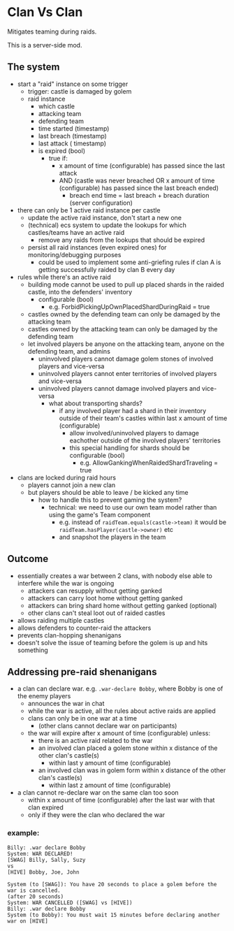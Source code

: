 # Clan Vs Clan
Mitigates teaming during raids.

This is a server-side mod.

## The system
- start a "raid" instance on some trigger
  - trigger: castle is damaged by golem
  - raid instance
    - which castle 
    - attacking team
    - defending team
    - time started (timestamp)
    - last breach (timestamp)
    - last attack ( timestamp)
    - is expired (bool)
      - true if:
        - x amount of time (configurable) has passed since the last attack
        - AND (castle was never breached OR x amount of time (configurable) has passed since the last breach ended)
          - breach end time = last breach + breach duration (server configuration)
- there can only be 1 active raid instance per castle
  - update the active raid instance, don't start a new one
  - (technical) ecs system to update the lookups for which castles/teams have an active raid
    - remove any raids from the lookups that should be expired
  - persist all raid instances (even expired ones) for monitoring/debugging purposes
    - could be used to implement some anti-griefing rules if clan A is getting successfully raided by clan B every day 
- rules while there's an active raid
  - building mode cannot be used to pull up placed shards in the raided castle, into the defenders' inventory
    - configurable (bool)
      - e.g. ForbidPickingUpOwnPlacedShardDuringRaid = true
  - castles owned by the defending team can only be damaged by the attacking team
  - castles owned by the attacking team can only be damaged by the defending team
  - let involved players be anyone on the attacking team, anyone on the defending team, and admins
    - uninvolved players cannot damage golem stones of involved players and vice-versa
    - uninvolved players cannot enter territories of involved players and vice-versa  
    - uninvolved players cannot damage involved players and vice-versa
      - what about transporting shards?
        - if any involved player had a shard in their inventory outside of their team's castles within last x amount of time (configurable)
          - allow involved/uninvolved players to damage eachother outside of the involved players' territories
          - this special handling for shards should be configurable (bool)
            - e.g. AllowGankingWhenRaidedShardTraveling = true
- clans are locked during raid hours
  - players cannot join a new clan 
  - but players should be able to leave / be kicked any time
    - how to handle this to prevent gaming the system?
      - technical: we need to use our own team model rather than using the game's Team component
          - e.g. instead of  `raidTeam.equals(castle->team)` it would be `raidTeam.hasPlayer(castle->owner)` etc
          - and snapshot the players in the team

## Outcome
- essentially creates a war between 2 clans, with nobody else able to interfere while the war is ongoing
  - attackers can resupply without getting ganked
  - attackers can carry loot home without getting ganked
  - attackers can bring shard home without getting ganked (optional)
  - other clans can't steal loot out of raided castles
- allows raiding multiple castles
- allows defenders to counter-raid the attackers
- prevents clan-hopping shenanigans
- doesn't solve the issue of teaming before the golem is up and hits something


## Addressing pre-raid shenanigans
- a clan can declare war. e.g. `.war-declare Bobby`, where Bobby is one of the enemy players
  - announces the war in chat
  - while the war is active, all the rules about active raids are applied
  - clans can only be in one war at a time
    - (other clans cannot declare war on participants) 
  - the war will expire after x amount of time (configurable) unless:
    - there is an active raid related to the war
    - an involved clan placed a golem stone within x distance of the other clan's castle(s)
      - within last y amount of time (configurable)
    - an involved clan was in golem form within x distance of the other clan's castle(s)
      - within last z amount of time (configurable)
- a clan cannot re-declare war on the same clan too soon
  - within x amount of time (configurable) after the last war with that clan expired
  - only if they were the clan who declared the war

### example:
```
Billy: .war declare Bobby
System: WAR DECLARED!
[SWAG] Billy, Sally, Suzy
vs
[HIVE] Bobby, Joe, John

System (to [SWAG]): You have 20 seconds to place a golem before the war is cancelled.
(after 20 seconds)
System: WAR CANCELLED ([SWAG] vs [HIVE])
Billy: .war declare Bobby
System (to Bobby): You must wait 15 minutes before declaring another war on [HIVE]
```